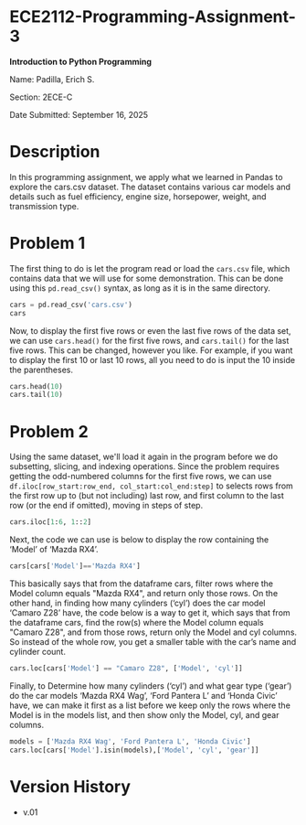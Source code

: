 # ECE2112-Programming-Assignment-3
**Introduction to Python Programming**

Name: Padilla, Erich S. 

Section: 2ECE-C

Date Submitted: September 16, 2025

# Description
In this programming assignment, we apply what we learned in Pandas to explore the cars.csv dataset. The dataset contains various car models and details such as fuel efficiency, engine size, horsepower, weight, and transmission type.

# Problem 1
The first thing to do is let the program read or load the ```cars.csv``` file, which contains data that we will use for some demonstration. This can be done using this ```pd.read_csv()``` syntax, as long as it is in the same directory.
```python
cars = pd.read_csv('cars.csv')
cars
```
Now, to display the first five rows or even the last five rows of the data set, we can use ```cars.head()``` for the first five rows, and ```cars.tail()``` for the last five rows. This can be changed, however you like. For example, if you want to display the first 10 or last 10 rows, all you need to do is input the 10 inside the parentheses.
```python
cars.head(10)
cars.tail(10)
```
# Problem 2
Using the same dataset, we'll load it again in the program before we do subsetting, slicing, and indexing operations. Since the problem requires getting the odd-numbered columns for the first five rows, we can use ```df.iloc[row_start:row_end, col_start:col_end:step]``` to selects rows from the first row up to (but not including) last row, and first column to the last row (or the end if omitted), moving in steps of step.
```python
cars.iloc[1:6, 1::2]
```
Next, the code we can use is below to display the row containing the ‘Model’ of ‘Mazda RX4’.
```python
cars[cars['Model']=='Mazda RX4']
```
This basically says that from the dataframe cars, filter rows where the Model column equals "Mazda RX4", and return only those rows. On the other hand, in finding how many cylinders (‘cyl’) does the car model ‘Camaro Z28’ have, the code below is a way to get it, which says that from the dataframe cars, find the row(s) where the Model column equals "Camaro Z28", and from those rows, return only the Model and cyl columns. So instead of the whole row, you get a smaller table with the car’s name and cylinder count.
```python
cars.loc[cars['Model'] == "Camaro Z28", ['Model', 'cyl']]
```
Finally, to Determine how many cylinders (‘cyl’) and what gear type (‘gear’) do the car models ‘Mazda RX4 Wag’, ‘Ford Pantera L’ and ‘Honda Civic’ have, we can make it first as a list before we keep only the rows where the Model is in the models list, and then show only the Model, cyl, and gear columns.
```python
models = ['Mazda RX4 Wag', 'Ford Pantera L', 'Honda Civic']
cars.loc[cars['Model'].isin(models),['Model', 'cyl', 'gear']]
```

# Version History
* v.01








